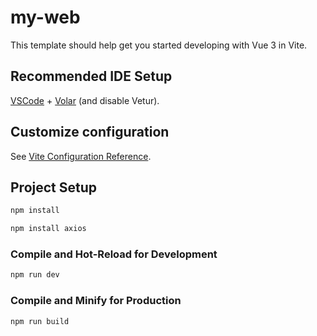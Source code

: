 # my-web

This template should help get you started developing with Vue 3 in Vite.

## Recommended IDE Setup

[VSCode](https://code.visualstudio.com/) + [Volar](https://marketplace.visualstudio.com/items?itemName=Vue.volar) (and disable Vetur).

## Customize configuration

See [Vite Configuration Reference](https://vite.dev/config/).

## Project Setup

```sh
npm install

npm install axios
```

### Compile and Hot-Reload for Development

```sh
npm run dev
```

### Compile and Minify for Production

```sh
npm run build
```
